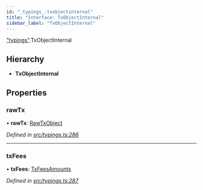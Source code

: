 ```yaml
---
id: "_typings_.txobjectinternal"
title: "Interface: TxObjectInternal"
sidebar_label: "TxObjectInternal"
---
```


["typings"](../modules/_typings_.md).TxObjectInternal

## Hierarchy

* **TxObjectInternal**

## Properties

### rawTx

•  **rawTx**: [RawTxObject](_typings_.rawtxobject.md)

*Defined in [src/typings.ts:286](https://github.com/trustlines-protocol/clientlib/blob/a897659/src/typings.ts#L286)*

___

### txFees

•  **txFees**: [TxFeesAmounts](_typings_.txfeesamounts.md)

*Defined in [src/typings.ts:287](https://github.com/trustlines-protocol/clientlib/blob/a897659/src/typings.ts#L287)*
